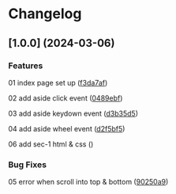 # Changelog

## [1.0.0] (2024-03-06)

### Features

01 index page set up ([f3da7af](https://github.com/Alejandrocsdev/jsPractice/commit/f3da7af4579bd6c72c084452b4f36caf07d996df))

02 add aside click event ([0489ebf](https://github.com/Alejandrocsdev/jsPractice/commit/0489ebf5f88398796074e835ac3668aaa21a1c61))

03 add aside keydown event ([d3b35d5](https://github.com/Alejandrocsdev/jsPractice/commit/d3b35d587fac34f5f311b25c165fe1e600fd3215))

04 add aside wheel event ([d2f5bf5](https://github.com/Alejandrocsdev/jsPractice/commit/d2f5bf5f94e6961cef2b9dd483ef915ff8c4d39c))

06 add sec-1 html & css ([](https://github.com/Alejandrocsdev/jsPractice/commit/))

### Bug Fixes

05 error when scroll into top & bottom ([90250a9](https://github.com/Alejandrocsdev/jsPractice/commit/90250a941d94e64d0f9bd60a79f4b21f7e7534d4))